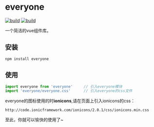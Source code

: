 # everyone

[![build](https://img.shields.io/teamcity/http/teamcity.jetbrains.com/s/bt345.svg?style=flat-square)](https://www.npmjs.com/package/everyone)
[![build](https://img.shields.io/badge/npm-v1.0.6-blue.svg?style=flat-square)](https://www.npmjs.com/package/everyone)

一个简洁的vue组件库。

## 安装

```
npm install everyone
```

## 使用

```js
import everyone from 'everyone'     // 引入everyone模块
import 'everyone/everyone.css'      // 引入everyone的css文件
```

everyone的图标使用的时**ionicons**,请在页面上引入ionicons的css：

```
http://code.ionicframework.com/ionicons/2.0.1/css/ionicons.min.css
```

至此，你就可以愉快的使用了~

